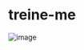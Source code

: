 # treine-me
![image](https://user-images.githubusercontent.com/100317569/215290511-dd2f2cf6-98fa-4ee2-adad-34d8c2974e80.png)
